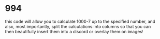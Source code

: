 # 994


this code will allow you to calculate 1000-7 up to the specified number, and also, most importantly, split the calculations into columns so that you can then beautifully insert them into a discord or overlay them on images!
